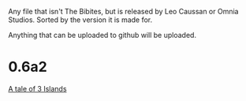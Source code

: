 Any file that isn't The Bibites, but is released by Leo Caussan or Omnia Studios. Sorted by the version it is made for.

Anything that can be uploaded to github will be uploaded.

# 0.6a2
[A tale of 3 Islands]()